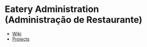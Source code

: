 # Eatery Administration (Administração de Restaurante)   

- [Wiki](https://github.com/eatery-administration/documents/wiki)    
- [Projects](https://github.com/orgs/eatery-administration/projects/1)  
